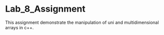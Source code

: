 # Lab_8_Assignment
This assignment demonstrate the manipulation of uni and multidimensional arrays in c++.
